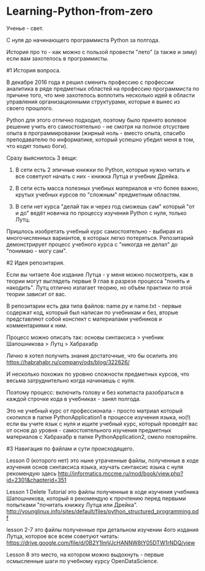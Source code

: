 # Learning-Python-from-zero
Ученье - свет.

С нуля до начинающего программиста Python за полгода.

История про то - как можно с пользой провести "лето" (а также и зиму) если вам захотелось в программисты.

#1 История вопроса.

В декабре 2016 года я решил сменить профессию с профессии аналитика в ряде предметных областей на профессию программиста по причине того, что мне захотелось воплотить несколько идей в области управления организационными структурами, которые я вынес из своего прошлого.

Python для этого отлично подходил, поэтому было принято волевое решение учить его самостоятельно - не смотря на полное отсуствие опыта в программировании (жирный ноль - вместо опыта, спасибо преподавателю по информатике, который успешно убедил меня в том, что кодят только боги).

Сразу выяснилось 3 вещи:

1. В сети есть 2 эпичные книжки по Python, которые нужно читать и все советуют начать с них - книжка Лутца и учебник Дрейка.

2. В сети есть масса полезных учебных материалов и что более важно, крутых учебных курсов по "сложным" предметным областям.

3. В сети нет курса "делай так и через год сможешь сам" который "от и до" ведёт новичка по процессу изучения Python с нуля, только Лутц.

Пришлось изобретать учебный курс самостоятельно - выбирая из многочисленных вариантов, в которых легко потеряться. Репозитарий демонстрирует процесс учебного курса с "никогда не делал" до "понимаю - могу сам".

#2 Идея репозитария.

Если вы читаете 4ое издание Лутца - у меня можно посмотреть, как в теории могут выглядеть первые 9 глав в разрезе процесса "понять и накодить". Лутц отлично излагает теорию, но объём практики по этой теории зависит от вас. 

В репозитарии есть два типа файлов: name.py и name.txt - первые содержат код, который был написан по учебникам и без, вторые представляют собой конспект с материалами учебников и комментариями к ним. 

Процесс можно описать так: основы синтаксиса > учебник Шапошникова > Лутц > Хабрахабр

Лично я хотел получить знания достаточные, что бы осилить это https://habrahabr.ru/company/ods/blog/322626/

И несколько похожих по уровню сложности предметных курсов, что весьма затруднительно когда начинаешь с нуля.

Поэтому процесс: включить голову и без копипаста разобраться в каждой строчке кода в учебниках - занял полгода.

Это не учебный курс от профессионала - просто матриал который скопился в папке PythonApplication1 в процессе изучения языка, но(!) если вы учите язык с нуля и ищите учебный курс, который проведёт вас от основ до уровня - самостоятельного изучения предметных материалов с Хабрахабр в папке PythonApplication2, смело повторяйте.   

#3 Навигация по файлам и сути происходящего.

Lesson 0 (которого нет) это ныне утраченные файлы, полученные в ходе изучения основ синтаксиса языка, изучать синтаксис языка с нуля рекомендую здесь http://informatics.mccme.ru/mod/book/view.php?id=2301&chapterid=351

Lesson 1 Delete Tutorial это файлы полученные в ходе изучения учебника Шапошникова, который я рекомендую к прочтению перед первыми попытками "почитать книжку Лутца или Дрейка". http://younglinux.info/sites/default/files/python_structured_programming.pdf

lesson 2-7 это файлы полученные при детальном изучении 4ого издания Лутца, которое все всем советуют читать: https://drive.google.com/file/d/0B2Y1ImVJcHANNW8tY05DTW1rNDQ/view

Lesson 8 это место, на котором можно выдохнуть - первые осмысленные шаги по учебному курсу OpenDataScience.
